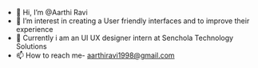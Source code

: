 - 👋 Hi, I’m @Aarthi Ravi
- 👀 I’m interest in creating a User friendly interfaces and to improve their experience
- 🌱 Currently i am an UI UX designer intern at Senchola Technology Solutions
- 📫 How to reach me- aarthiravi1998@gmail.com

<!---
Aarthi-laga/Aarthi-laga is a ✨ special ✨ repository because its `README.md` (this file) appears on your GitHub profile.
You can click the Preview link to take a look at your changes.
--->
